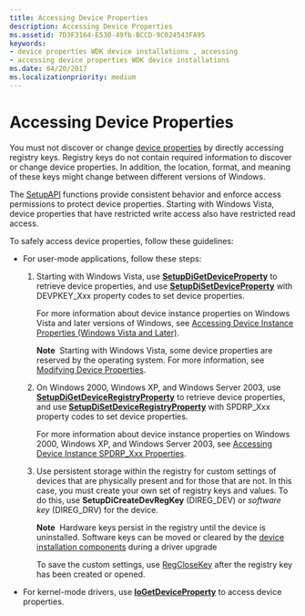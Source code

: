 ```yaml
---
title: Accessing Device Properties
description: Accessing Device Properties
ms.assetid: 7D3F3164-E530-49fb-BCCD-9C024543FA95
keywords:
- device properties WDK device installations , accessing
- accessing device properties WDK device installations
ms.date: 04/20/2017
ms.localizationpriority: medium
---
```


# Accessing Device Properties


You must not discover or change [device properties](device-properties.md) by directly accessing registry keys. Registry keys do not contain required information to discover or change device properties. In addition, the location, format, and meaning of these keys might change between different versions of Windows.

The [SetupAPI](setupapi.md) functions provide consistent behavior and enforce access permissions to protect device properties. Starting with Windows Vista, device properties that have restricted write access also have restricted read access.

To safely access device properties, follow these guidelines:

-   For user-mode applications, follow these steps:

    1.  Starting with Windows Vista, use [**SetupDiGetDeviceProperty**](/windows/desktop/api/setupapi/nf-setupapi-setupdigetdevicepropertyw) to retrieve device properties, and use [**SetupDiSetDeviceProperty**](/windows/desktop/api/setupapi/nf-setupapi-setupdisetdevicepropertyw) with DEVPKEY_Xxx property codes to set device properties.

        For more information about device instance properties on Windows Vista and later versions of Windows, see [Accessing Device Instance Properties (Windows Vista and Later)](accessing-device-instance-properties--windows-vista-and-later-.md).

        **Note**  Starting with Windows Vista, some device properties are reserved by the operating system. For more information, see [Modifying Device Properties](modifying-device-properties.md).

    2.  On Windows 2000, Windows XP, and Windows Server 2003, use [**SetupDiGetDeviceRegistryProperty**](/windows/desktop/api/setupapi/nf-setupapi-setupdigetdeviceinterfacepropertyw) to retrieve device properties, and use [**SetupDiSetDeviceRegistryProperty**](/windows/desktop/api/setupapi/nf-setupapi-setupdisetdeviceregistrypropertya) with SPDRP_Xxx property codes to set device properties.

        For more information about device instance properties on Windows 2000, Windows XP, and Windows Server 2003, see [Accessing Device Instance SPDRP_Xxx Properties](accessing-device-instance-spdrp-xxx-properties.md).

    3.  Use persistent storage within the registry for custom settings of devices that are physically present and for those that are not. In this case, you must create your own set of registry keys and values. To do this, use **SetupDiCreateDevRegKey** (DIREG_DEV) or *software key* (DIREG_DRV) for the device.

        **Note**  Hardware keys persist in the registry until the device is uninstalled. Software keys can be moved or cleared by the [device installation components](/previous-versions/ff541277(v=vs.85)) during a driver upgrade

        To save the custom settings, use [RegCloseKey](https://go.microsoft.com/fwlink/p/?linkid=194543) after the registry key has been created or opened.

-   For kernel-mode drivers, use [**IoGetDeviceProperty**](/windows-hardware/drivers/ddi/wdm/nf-wdm-iogetdeviceproperty) to access device properties.

 


